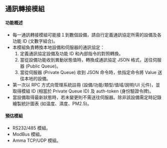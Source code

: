 通訊轉接模組
---

#### 功能概述
* 每一通訊轉接模組可能接１到數個設備，請自行定義通訊協定所需的設備及各功能 ID (文數字組合)。
* 本模組負責轉換本地設備和伺服器的通訊協定：
  1. 定義通訊協定設備及功能 ID 和內部指令的對照轉換。
  2. 當從設備功能收到異動狀態值時，轉換成通訊協定 JSON 格式，送往伺服器 (Public Queue)。
  3. 當從伺服器 (Private Queue) 收到 JSON 命令時，依指定命令將 Value 送往本地的設備。
* 第一次以 RPC 方式向管理系統註冊 (設備/功能/類型/值域/說明/UI 元件)，並取得模組 ID (相當於 Private Queue ID) 及 auth-token (身份驗證令牌)。
* 當設備取得最新狀態時，若未變更則不需送往伺服器。除非該設備需定時記錄繪製統計圖表 (如温度、濕度、PM2.5)。

#### 預估模組
* RS232/485 模組。
* ModBus 模組。
* Amma TCP/UDP 模組。
